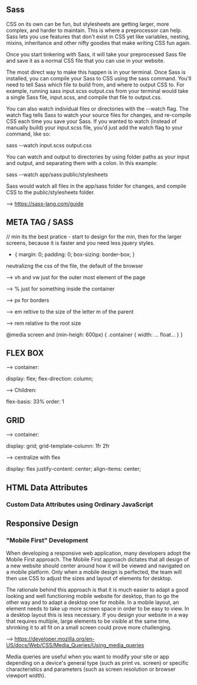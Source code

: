 ## Sass

CSS on its own can be fun, but stylesheets are getting larger, more complex, and harder to maintain. This is where a preprocessor can help. Sass lets you use features that don't exist in CSS yet like variables, nesting, mixins, inheritance and other nifty goodies that make writing CSS fun again.

Once you start tinkering with Sass, it will take your preprocessed Sass file and save it as a normal CSS file that you can use in your website.

The most direct way to make this happen is in your terminal. Once Sass is installed, you can compile your Sass to CSS using the sass command. You'll need to tell Sass which file to build from, and where to output CSS to. For example, running sass input.scss output.css from your terminal would take a single Sass file, input.scss, and compile that file to output.css.

You can also watch individual files or directories with the --watch flag. The watch flag tells Sass to watch your source files for changes, and re-compile CSS each time you save your Sass. If you wanted to watch (instead of manually build) your input.scss file, you'd just add the watch flag to your command, like so:

  sass --watch input.scss output.css

You can watch and output to directories by using folder paths as your input and output, and separating them with a colon. In this example:

  sass --watch app/sass:public/stylesheets

Sass would watch all files in the app/sass folder for changes, and compile CSS to the public/stylesheets folder.

--> https://sass-lang.com/guide

## META TAG / SASS

<meta name="viewport" content="width-device-width, inicial-scale=1.0"> // min its the best pratice - start to design for the min, then for the larger screens, because it is faster and you need less jquery styles.

* {
  margin: 0;
  padding: 0;
  box-sizing: border-box;
}

neutralizng the css of the file, the default of the browser

--> vh and vw just for the outer most element of the page

--> % just for something inside the container

--> px for borders

--> em reltive to the size of the letter m of the parent

--> rem relative to the root size

@media screen and (min-heigh: 600px) {
  .container {
  width: ...
  float...
  }
}

## FLEX BOX

--> container:

display: flex;
flex-direction: column;

--> Children:

flex-basis: 33%
order: 1

## GRID

--> container:

display: grid;
grid-template-column: 1fr 2fr

--> centralize with flex

display: flex
justify-content: center;
align-items: center;

## HTML Data Attributes

### Custom Data Attributes using Ordinary JavaScript

## Responsive Design

### "Mobile First" Development

When developing a responsive web application, many developers adopt the Mobile First approach. The Mobile First approach dictates that all design of a new website should center around how it will be viewed and navigated on a mobile platform. Only when a mobile design is perfected, the team will then use CSS to adjust the sizes and layout of elements for desktop.

The rationale behind this approach is that it is much easier to adapt a good looking and well functioning mobile website for desktop, than to go the other way and to adapt a desktop one for mobile. In a mobile layout, an element needs to take up more screen space in order to be easy to view. In a desktop layout this is less necessary. If you design your website in a way that requires multiple, large elements to be visible at the same time, shrinking it to all fit on a small screen could prove more challenging.

--> https://developer.mozilla.org/en-US/docs/Web/CSS/Media_Queries/Using_media_queries

Media queries are useful when you want to modify your site or app depending on a device's general type (such as print vs. screen) or specific characteristics and parameters (such as screen resolution or browser viewport width).

